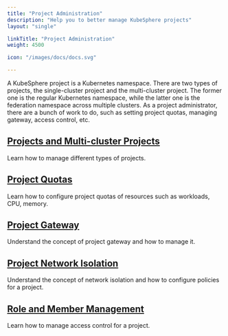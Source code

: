 ```yaml
---
title: "Project Administration"
description: "Help you to better manage KubeSphere projects"
layout: "single"

linkTitle: "Project Administration"
weight: 4500

icon: "/images/docs/docs.svg"

---
```


A KubeSphere project is a Kubernetes namespace. There are two types of projects, the single-cluster project and the multi-cluster project. The former one is the regular Kubernetes namespace, while the latter one is the federation namespace across multiple clusters. As a project administrator, there are a bunch of work to do, such as setting project quotas, managing gateway, access control, etc.

## [Projects and Multi-cluster Projects](../project-administration/project-and-multicluster-project/)

Learn how to manage different types of projects.

## [Project Quotas](../project-administration/project-quota/)

Learn how to configure project quotas of resources such as workloads, CPU, memory.

## [Project Gateway](../project-administration/project-gateway/)

Understand the concept of project gateway and how to manage it.

## [Project Network Isolation](../project-administration/project-network-isolation/)

Understand the concept of network isolation and how to configure policies for a project.

## [Role and Member Management](../project-administration/role-and-member-management/)

Learn how to manage access control for a project.
